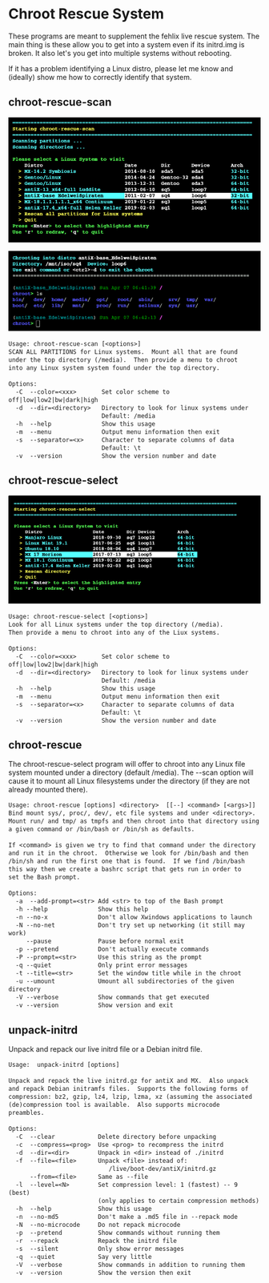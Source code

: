 # Chroot Rescue System

These programs are meant to supplement the fehlix live rescue
system.  The main thing is these allow you to get into a system
even if its initrd.img is broken.  It also let's you get into
multiple systems without rebooting.

If it has a problem identifying a Linux distro, please let me
know and (ideally) show me how to correctly identify that system.


## chroot-rescue-scan

![chroot-recue-scan screenshot 1](/images/chroot-rescue-scan-06.png)

![chroot-recue-scan screenshot 2](/images/chroot-rescue-scan-08.png)

```
Usage: chroot-rescue-scan [<options>]
SCAN ALL PARTITIONS for Linux systems.  Mount all that are found
under the top directory (/media).  Then provide a menu to chroot
into any Linux system system found under the top directory.

Options:
  -C  --color=<xxx>       Set color scheme to off|low|low2|bw|dark|high
  -d  --dir=<directory>   Directory to look for linux systems under
                          Default: /media
  -h  --help              Show this usage
  -m  --menu              Output menu information then exit
  -s  --separator=<x>     Character to separate columns of data
                          Default: \t
  -v  --version           Show the version number and date
```

## chroot-rescue-select

![chroot-recue-select screenshot](/images/chroot-rescue-select-02.png)

```
Usage: chroot-rescue-select [<options>]
Look for all Linux systems under the top directory (/media).
Then provide a menu to chroot into any of the Liux systems.

Options:
  -C  --color=<xxx>       Set color scheme to off|low|low2|bw|dark|high
  -d  --dir=<directory>   Directory to look for linux systems under
                          Default: /media
  -h  --help              Show this usage
  -m  --menu              Output menu information then exit
  -s  --separator=<x>     Character to separate columns of data
                          Default: \t
  -v  --version           Show the version number and date
```

## chroot-rescue

The chroot-rescue-select program will offer to chroot into any
Linux file system mounted under a directory (default /media).
The --scan option will cause it to mount all Linux filesystems
under the directory (if they are not already mounted there).

```
Usage: chroot-rescue [options] <directory>  [[--] <command> [<args>]]
Bind mount sys/, proc/, dev/, etc file systems and under <directory>.
Mount run/ and tmp/ as tmpfs and then chroot into that directory using
a given command or /bin/bash or /bin/sh as defaults.

If <command> is given we try to find that command under the directory
and run it in the chroot.  Otherwise we look for /bin/bash and then
/bin/sh and run the first one that is found.  If we find /bin/bash
this way then we create a bashrc script that gets run in order to
set the Bash prompt.

Options:
  -a  --add-prompt=<str> Add <str> to top of the Bash prompt
  -h --help              Show this help
  -n --no-x              Don't allow Xwindows applications to launch
  -N --no-net            Don't try set up networking (it still may work)
     --pause             Pause before normal exit
  -p --pretend           Don't actually execute commands
  -P --prompt=<str>      Use this string as the prompt
  -q --quiet             Only print error messages
  -t --title=<str>       Set the window title while in the chroot
  -u --umount            Umount all subdirectories of the given directory
  -V --verbose           Show commands that get executed
  -v --version           Show version and exit

```

## unpack-initrd

Unpack and repack our live initrd file or a Debian initrd file.

```
Usage:  unpack-initrd [options]

Unpack and repack the live initrd.gz for antiX and MX.  Also unpack
and repack Debian initramfs files.  Supports the following forms of
compression: bz2, gzip, lz4, lzip, lzma, xz (assuming the associated
(de)compression tool is available.  Also supports microcode
preambles.

Options:
  -C  --clear            Delete directory before unpacking
  -c  --compress=<prog>  Use <prog> to recompress the initrd
  -d  --dir=<dir>        Unpack in <dir> instead of ./initrd
  -f  --file=<file>      Unpack <file> instead of:
                            /live/boot-dev/antiX/initrd.gz
      --from=<file>      Same as --file
  -l  --level=<N>        Set compression level: 1 (fastest) -- 9 (best)
                         (only applies to certain compression methods)
  -h  --help             Show this usage
  -n  --no-md5           Don't make a .md5 file in --repack mode
  -N  --no-microcode     Do not repack microcode
  -p  --pretend          Show commands without running them
  -r  --repack           Repack the initrd file
  -s  --silent           Only show error messages
  -q  --quiet            Say very little
  -V  --verbose          Show commands in addition to running them
  -v  --version          Show the version then exit
```
